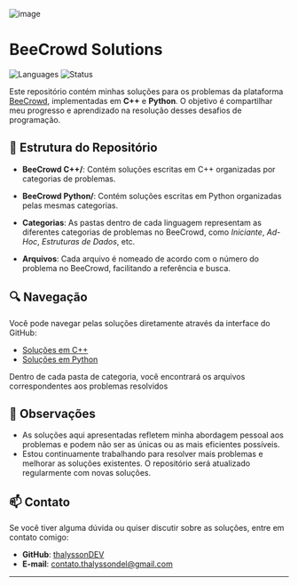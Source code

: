 ![image](https://hermes.dio.me/articles/cover/3f84021b-aa8b-45b2-9641-8d2fe240174e.jpg)

# BeeCrowd Solutions

![Languages](https://img.shields.io/badge/Languages-C%2B%2B%20%7C%20Python-blue)
![Status](https://img.shields.io/badge/Status-Em%20Desenvolvimento-green)

Este repositório contém minhas soluções para os problemas da plataforma [BeeCrowd](https://www.beecrowd.com.br), implementadas em **C++** e **Python**. O objetivo é compartilhar meu progresso e aprendizado na resolução desses desafios de programação.

## 📁 Estrutura do Repositório


- **BeeCrowd C++/**: Contém soluções escritas em C++ organizadas por categorias de problemas.
  
- **BeeCrowd Python/**: Contém soluções escritas em Python organizadas pelas mesmas categorias.
  
- **Categorias**: As pastas dentro de cada linguagem representam as diferentes categorias de problemas no BeeCrowd, como *Iniciante*, *Ad-Hoc*, *Estruturas de Dados*, etc.
  
- **Arquivos**: Cada arquivo é nomeado de acordo com o número do problema no BeeCrowd, facilitando a referência e busca.

## 🔍 Navegação

Você pode navegar pelas soluções diretamente através da interface do GitHub:

- [Soluções em C++](https://github.com/thalyssonDEV/BeeCrowd/tree/9532ed6f279865c97a0c75d46b7fb25df96367c0/BeeCrowd%20C%2B%2B)
- [Soluções em Python](https://github.com/thalyssonDEV/BeeCrowd/tree/2d635da637148c09de6884e9a8268f71207db402/BeeCrowd%20Python)

Dentro de cada pasta de categoria, você encontrará os arquivos correspondentes aos problemas resolvidos

## 📌 Observações

- As soluções aqui apresentadas refletem minha abordagem pessoal aos problemas e podem não ser as únicas ou as mais eficientes possíveis.
- Estou continuamente trabalhando para resolver mais problemas e melhorar as soluções existentes. O repositório será atualizado regularmente com novas soluções.

## 📫 Contato

Se você tiver alguma dúvida ou quiser discutir sobre as soluções, entre em contato comigo:

- **GitHub**: [thalyssonDEV](https://github.com/thalyssonDEV)
- **E-mail**: [contato.thalyssondel@gmail.com](mailto:contato.thalyssondel@gmail.com)

---
